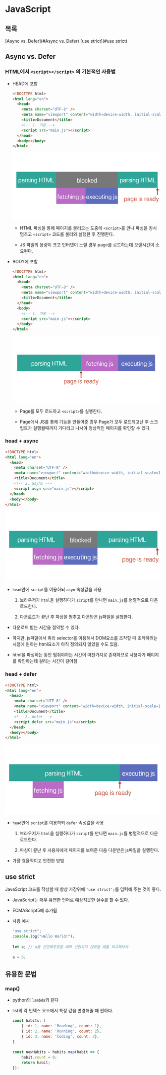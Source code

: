 # JavaScript

## 목록

[Async vs. Defer](#Async vs. Defer)
[use strict](#use strict)

## Async vs. Defer

### HTML에서 `<script></script>` 의 기본적인 사용법

- HEAD에 포함

  ```html
  <!DOCTYPE html>
  <html lang="en">
    <head>
      <meta charset="UTF-8" />
      <meta name="viewport" content="width=device-width, initial-scale=1.0" />
      <title>Document</title>
      <!-- 1. 기본 -->
      <script src="main.js"></script>
    </head>
    <body></body>
  </html>
  ```

  ![inHead](./images/inHead.png)

  - HTML 파싱을 통해 페이지를 불러오는 도중에 `<script>`를 만나 파싱을 잠시 멈추고 `<script>` 코드를 불러와 실행한 후 진행한다.

  - JS 파일의 용량이 크고 인터넷이 느릴 경우 page를 로드하는데 오랜시간이 소요된다.

- BODY에 포함

  ```html
  <!DOCTYPE html>
  <html lang="en">
    <head>
      <meta charset="UTF-8" />
      <meta name="viewport" content="width=device-width, initial-scale=1.0" />
      <title>Document</title>
    </head>
    <body>
      <!-- 1. 기본 -->
      <script src="main.js"></script>
    </body>
  </html>
  ```

  ![inHead](./images/inBody.png)

  - Page를 모두 로드하고 `<script>`를 실행한다.

  - Page에서 JS를 통해 기능을 만들어준 경우 Page가 모두 로드되고난 후 스크립트가 실행될때까지 기다리고 나서야 정상적인 페이지를 확인할 수 있다.

### head + async

```html
<!DOCTYPE html>
<html lang="en">
  <head>
    <meta charset="UTF-8" />
    <meta name="viewport" content="width=device-width, initial-scale=1.0" />
    <title>Document</title>
    <!-- 2. async -->
    <script asyn src="main.js"></script>
  </head>
  <body></body>
</html>
```

![inHeadAsync](./images/inHeadAsync.png)

- `head`안에 `script`를 이용하되 `asyn` 속성값을 사용

  1. 브라우저가 `html`을 실행하다가 `script`를 만나면 `main.js`를 병렬적으로 다운로드한다.

  2. 다운로드가 끝난 후 파싱을 멈추고 다운받은 js파일을 실행한다.

- 다운로드 받는 시간을 절약할 수 있다.

- 하지만, js파일에서 쿼리 selector를 이용해서 DOM요소를 조작할 때 조작하려는 시점에 원하는 html요소가 아직 정의되지 않았을 수도 있음.

- html을 파싱하는 동안 멈춰야하는 시간이 마찬가지로 존재하므로 사용자가 페이지를 확인하는데 걸리는 시간이 길어짐

### head + defer

```html
<!DOCTYPE html>
<html lang="en">
  <head>
    <meta charset="UTF-8" />
    <meta name="viewport" content="width=device-width, initial-scale=1.0" />
    <title>Document</title>
    <!-- 2. defer -->
    <script defer src="main.js"></script>
  </head>
  <body></body>
</html>
```

![inHeadDefer](./images/inHeadDefer.png)

- `head`안에 `script`를 이용하되 `defer` 속성값을 사용

  1. 브라우저가 `html`을 실행하다가 `script`를 만나면 `main.js`를 병렬적으로 다운로드한다.

  2. 파싱이 끝난 후 사용자에게 페이지를 보여준 다음 다운받은 js파일을 실행한다.

- 가장 효율적이고 안전한 방법

## use strict

JavaScript 코드를 작성할 때 항상 가장위에 `'use strict';`를 입력해 주는 것이 좋다.

- JavaScript는 매우 유연한 언어로 예상치못한 실수를 할 수 있다.

- ECMAScript5에 추가됨

- 사용 예시

  ```js
  "use strict";
  console.log("Hello World!");

  let a; // a를 선언해주었을 때와 선언하지 않았을 때를 비교해보자.

  a = 6;
  ```

## 유용한 문법

### map()

* python의 `lambda`와 같다

* list의 각 인덱스 요소에서 특정 값을 변경해줄 때 편하다.

  ```js
  const habits: [
      { id: 1, name: 'Reading', count: 1},
      { id: 2, name: 'Running', count: 2},
      { id: 3, name: 'Coding', count: 3},
  ]
  
  const newHabits = habits.map(habit => {
      habit.count = 0;
      return habit;
  });
  ```

  